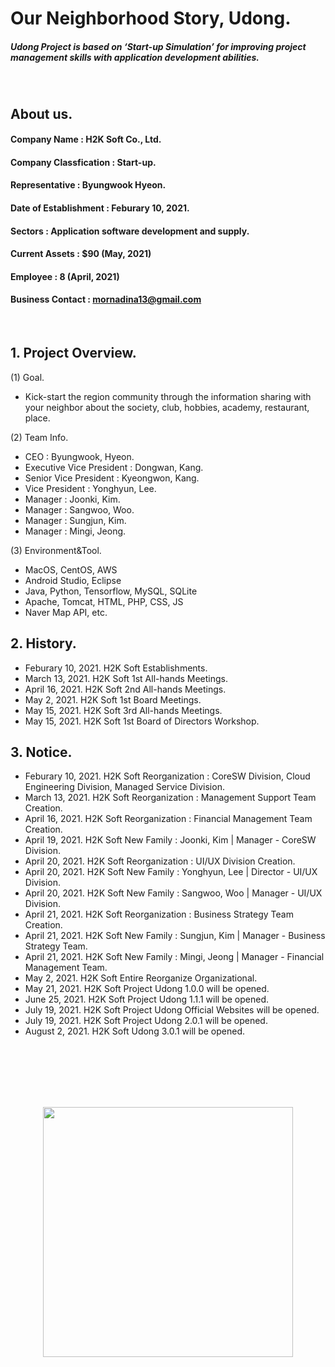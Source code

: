 # Our Neighborhood Story, Udong.
##### Udong Project is based on ‘Start-up Simulation’ for improving project management skills with application development abilities.
<br>

## About us.
#### Company Name : H2K Soft Co., Ltd.
#### Company Classfication : Start-up.
#### Representative : Byungwook Hyeon.
#### Date of Establishment : Feburary 10, 2021.
#### Sectors : Application software development and supply.
#### Current Assets : $90 (May, 2021)
#### Employee : 8 (April, 2021)
#### Business Contact : mornadina13@gmail.com
<br>

## 1. Project Overview.
(1) Goal.
- Kick-start the region community through the information sharing with your neighbor about the society, club, hobbies, academy, restaurant, place.

(2) Team Info.
- CEO : Byungwook, Hyeon.
- Executive Vice President : Dongwan, Kang.
- Senior Vice President : Kyeongwon, Kang.
- Vice President : Yonghyun, Lee.
- Manager : Joonki, Kim.
- Manager : Sangwoo, Woo.
- Manager : Sungjun, Kim.
- Manager : Mingi, Jeong.

(3) Environment&Tool.
- MacOS, CentOS, AWS
- Android Studio, Eclipse
- Java, Python, Tensorflow, MySQL, SQLite
- Apache, Tomcat, HTML, PHP, CSS, JS
- Naver Map API, etc.

## 2. History.
- Feburary 10, 2021. H2K Soft Establishments.
- March 13, 2021. H2K Soft 1st All-hands Meetings.
- April 16, 2021. H2K Soft 2nd All-hands Meetings.
- May 2, 2021. H2K Soft 1st Board Meetings.
- May 15, 2021. H2K Soft 3rd All-hands Meetings. 
- May 15, 2021. H2K Soft 1st Board of Directors Workshop. 

## 3. Notice.
- Feburary 10, 2021. H2K Soft Reorganization : CoreSW Division, Cloud Engineering Division, Managed Service Division.
- March 13, 2021. H2K Soft Reorganization : Management Support Team Creation.
- April 16, 2021. H2K Soft Reorganization : Financial Management Team Creation.
- April 19, 2021. H2K Soft New Family : Joonki, Kim | Manager - CoreSW Division.
- April 20, 2021. H2K Soft Reorganization : UI/UX Division Creation.
- April 20, 2021. H2K Soft New Family : Yonghyun, Lee | Director - UI/UX Division.
- April 20, 2021. H2K Soft New Family : Sangwoo, Woo | Manager - UI/UX Division.
- April 21, 2021. H2K Soft Reorganization : Business Strategy Team Creation.
- April 21, 2021. H2K Soft New Family : Sungjun, Kim | Manager - Business Strategy Team.
- April 21, 2021. H2K Soft New Family : Mingi, Jeong | Manager - Financial Management Team.
- May 2, 2021. H2K Soft Entire Reorganize Organizational.
- May 21, 2021. H2K Soft Project Udong 1.0.0 will be opened.
- June 25, 2021. H2K Soft Project Udong 1.1.1 will be opened.
- July 19, 2021. H2K Soft Project Udong Official Websites will be opened.
- July 19, 2021. H2K Soft Project Udong 2.0.1 will be opened.
- August 2, 2021. H2K Soft Udong 3.0.1 will be opened.

<br><br><br><br><br>
<p align="center"><img src="https://github.com/mornadina13/Udong/blob/main/CI/CI.png" witdh="700" height="400" /></p>
